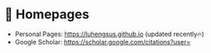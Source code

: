 # 📎 Homepages
- Personal Pages: https://luhengsus.github.io (updated recently🔥)
- Google Scholar: https://scholar.google.com/citations?user=

